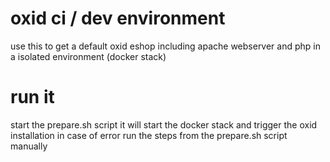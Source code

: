# oxid ci / dev environment

use this to get a default oxid eshop including apache webserver and php in a isolated environment (docker stack)

# run it

start the prepare.sh script it will start the docker stack and trigger the oxid installation
in case of error run the steps from the prepare.sh script manually



